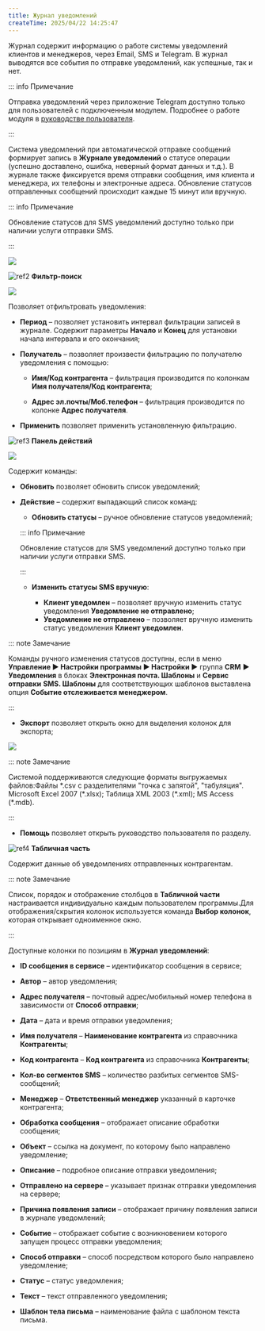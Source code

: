 ```yaml
---
title: Журнал уведомлений
createTime: 2025/04/22 14:25:47
---
```

Журнал содержит информацию о работе системы уведомлений клиентов и менеджеров, через Email, SMS и Telegram. В журнал выводятся все события по отправке уведомлений, как успешные, так и нет.

::: info Примечание

Отправка уведомлений через приложение Telegram доступно только для пользователей с подключенным модулем.
Подробнее о работе модуля в [руководстве пользователя](https://product-doc.tradesoft.ru/ai/telegram/index.htm).

:::

Система уведомлений при автоматической отправке сообщений формирует запись в **Журнале уведомлений** о статусе операции (успешно доставлено, ошибка, неверный формат данных и т.д.). В журнале также фиксируется время отправки сообщения, имя клиента и менеджера, их телефоны и электронные адреса. Обновление статусов отправленных сообщений происходит каждые 15 минут или вручную.

::: info Примечание

Обновление статусов для SMS уведомлений доступно только при наличии услуги отправки SMS.

:::

![](Aspose.Words.83ab1c44-6b28-430a-a5f2-4d9e6ba1abd4.348.png)

![ref2](Aspose.Words.83ab1c44-6b28-430a-a5f2-4d9e6ba1abd4.004.png) **Фильтр-поиск**

![](Aspose.Words.83ab1c44-6b28-430a-a5f2-4d9e6ba1abd4.349.png)

Позволяет отфильтровать уведомления:

- **Период** – позволяет установить интервал фильтрации записей в журнале. Содержит параметры **Начало** и **Конец** для установки начала интервала и его окончания;

- **Получатель** – позволяет произвести фильтрацию по получателю уведомления с помощью:

   - **Имя/Код контрагента** – фильтрация производится по колонкам **Имя получателя/Код контрагента**;

   - **Адрес эл.почты/Моб.телефон** – фильтрация производится по колонке **Адрес получателя**.

- **Применить** позволяет применить установленную фильтрацию.

![ref3](Aspose.Words.83ab1c44-6b28-430a-a5f2-4d9e6ba1abd4.006.png) **Панель действий**

![](Aspose.Words.83ab1c44-6b28-430a-a5f2-4d9e6ba1abd4.350.png)

Содержит команды:

- **Обновить** позволяет обновить список уведомлений;

- **Действие** – содержит выпадающий список команд:

   - **Обновить статусы** – ручное обновление статусов уведомлений;

   ::: info Примечание

   Обновление статусов для SMS уведомлений доступно только при наличии услуги отправки SMS.

   :::

   - **Изменить статусы SMS вручную**:

      - **Клиент уведомлен** – позволяет вручную изменить статус уведомления **Уведомление не отправлено**;
      - **Уведомление не отправлено** – позволяет вручную изменить статус уведомления **Клиент уведомлен**.

::: note Замечание

Команды ручного изменения статусов доступны, если в меню **Управление ► Настройки программы ► Настройки ►** группа **CRM** **► Уведомления** в блоках **Электронная почта. Шаблоны** и **Сервис отправки** **SMS. Шаблоны** для соответствующих шаблонов выставлена опция **Событие отслеживается менеджером**.

:::

- **Экспорт** позволяет открыть окно для выделения колонок для экспорта;

![](Aspose.Words.83ab1c44-6b28-430a-a5f2-4d9e6ba1abd4.351.png)

::: note Замечание

Системой поддерживаются следующие форматы выгружаемых файлов:Файлы \*.csv с разделителями "точка с запятой", "табуляция".
Microsoft Excel 2007 (\*.xlsx);
Таблица XML 2003 (\*.xml);
MS Access (\*.mdb).

:::

- **Помощь** позволяет открыть руководство пользователя по разделу.

![ref4](Aspose.Words.83ab1c44-6b28-430a-a5f2-4d9e6ba1abd4.008.png) **Табличная часть**

Содержит данные об уведомлениях отправленных контрагентам.

::: note Замечание

Список, порядок и отображение столбцов в **Табличной части** настраивается индивидуально каждым пользователем программы.Для отображения/скрытия колонок используется команда **Выбор колонок**, которая открывает одноименное окно.

:::

Доступные колонки по позициям в **Журнал уведомлений**:

- **ID сообщения в сервисе** – идентификатор сообщения в сервисе;

- **Автор** – автор уведомления;

- **Адрес получателя** – почтовый адрес/мобильный номер телефона в зависимости от **Способ отправки**;

- **Дата** – дата и время отправки уведомления;

- **Имя получателя** – **Наименование контрагента** из справочника **Контрагенты**;

- **Код контрагента** – **Код контрагента** из справочника **Контрагенты**;

- **Кол-во сегментов SMS** – количество разбитых сегментов SMS-сообщений;

- **Менеджер** – **Ответственный менеджер** указанный в карточке контрагента;

- **Обработка сообщения** – отображает описание обработки сообщения;

- **Объект** – ссылка на документ, по которому было направлено уведомление;

- **Описание** – подробное описание отправки уведомления;

- **Отправлено на сервере** – указывает признак отправки уведомления на сервере;

- **Причина появления записи** – отображает причину появления записи в журнале уведомлений;

- **Событие** – отображает событие с возникновением которого запущен процесс отправки уведомления;

- **Способ отправки** – способ посредством которого было направлено уведомление;

- **Статус** – статус уведомления;

- **Текст** – текст отправленного уведомления;

- **Шаблон тела письма** – наименование файла с шаблоном текста письма.
